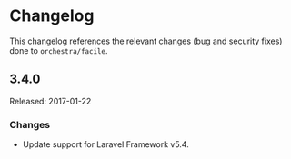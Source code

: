 # Changelog

This changelog references the relevant changes (bug and security fixes) done to `orchestra/facile`.

## 3.4.0

Released: 2017-01-22

### Changes

* Update support for Laravel Framework v5.4.
